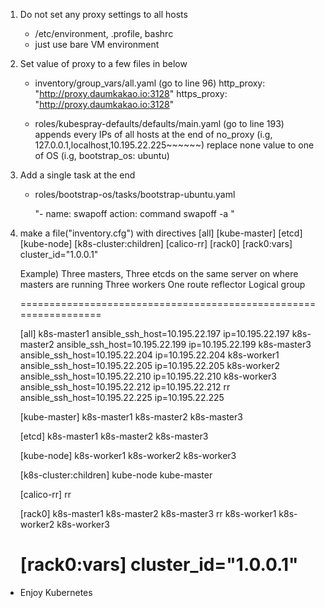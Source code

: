1. Do not set any proxy settings to all hosts
   - /etc/environment, .profile, bashrc
   - just use bare VM environment

2. Set value of proxy to a few files in below
   - inventory/group_vars/all.yaml (go to line 96)
     http_proxy: "http://proxy.daumkakao.io:3128"
     https_proxy: "http://proxy.daumkakao.io:3128"
     
   - roles/kubespray-defaults/defaults/main.yaml (go to line 193)
     appends every IPs of all hosts at the end of no_proxy
     (i.g, 127.0.0.1,localhost,10.195.22.225~~~~~~)
     replace none value to one of OS (i.g, bootstrap_os: ubuntu)

3. Add a single task at the end
   - roles/bootstrap-os/tasks/bootstrap-ubuntu.yaml
     
     "- name: swapoff
        action: command swapoff -a "

4. make a file("inventory.cfg") with directives
    [all]
    [kube-master]
    [etcd]
    [kube-node]
    [k8s-cluster:children]
    [calico-rr]
    [rack0]
    [rack0:vars]
    cluster_id="1.0.0.1"

    Example)
    Three masters,
    Three etcds on the same server on where masters are running
    Three workers
    One route reflector
    Logical group
    
    =================================================================
    
    [all]
    k8s-master1 ansible_ssh_host=10.195.22.197 ip=10.195.22.197
    k8s-master2 ansible_ssh_host=10.195.22.199 ip=10.195.22.199
    k8s-master3 ansible_ssh_host=10.195.22.204 ip=10.195.22.204
    k8s-worker1 ansible_ssh_host=10.195.22.205 ip=10.195.22.205
    k8s-worker2 ansible_ssh_host=10.195.22.210 ip=10.195.22.210
    k8s-worker3 ansible_ssh_host=10.195.22.212 ip=10.195.22.212
    rr ansible_ssh_host=10.195.22.225 ip=10.195.22.225

    [kube-master]
    k8s-master1
    k8s-master2
    k8s-master3

    [etcd]
    k8s-master1
    k8s-master2
    k8s-master3

    [kube-node]
    k8s-worker1
    k8s-worker2
    k8s-worker3

    [k8s-cluster:children]
    kube-node
    kube-master

    [calico-rr]
    rr

    [rack0]
    k8s-master1
    k8s-master2
    k8s-master3
    rr
    k8s-worker1
    k8s-worker2
    k8s-worker3

    [rack0:vars]
    cluster_id="1.0.0.1"
    =================================================================

* Enjoy Kubernetes
